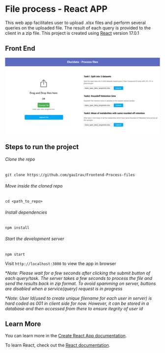 # File process - React APP

This web app facilitates user to upload .xlsx files and perform several queries on the uploaded file. The result of each query is provided to the client in a zip file. This project is created using [React](https://reactjs.org/) version 17.0.1

## Front End

![Frontend](images/client.png)

## Steps to run the project

###### Clone the repo
`git clone https://github.com/gau1rav/Frontend-Process-files`

###### Move inside the cloned repo
`cd <path_to_repo>`

###### Install dependencies
`npm install`

###### Start the development server
`npm start`

Visit `http://localhost:3000` to view the app in browser


**Note: Please wait for a few seconds after clicking the submit button of each query/task. The server takes a few seconds to process the file and send the results back in zip format. To avoid spamming on server, buttons are disabled when a service(query) request is in progress*

**Note: User Id(used to create unique filename for each user in server) is hard coded as 001 in client side for now. However, it can be stored in a database and then accessed from there to ensure itegrity of user id*


## Learn More

You can learn more in the [Create React App documentation](https://facebook.github.io/create-react-app/docs/getting-started).

To learn React, check out the [React documentation](https://reactjs.org/).

